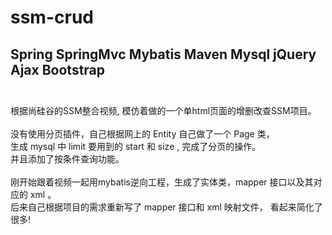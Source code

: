# ssm-crud

## Spring SpringMvc Mybatis  Maven Mysql jQuery Ajax Bootstrap  <br><br>
  根据尚硅谷的SSM整合视频, 模仿着做的一个单html页面的增删改查SSM项目。  <br><br>
  没有使用分页插件，自己根据网上的 Entity 自己做了一个 Page 类，<br> 生成 mysql 中 limit 要用到的 start 和 size , 完成了分页的操作。<br> 
  并且添加了按条件查询功能。<br><br>
  刚开始跟着视频一起用mybatis逆向工程，生成了实体类，mapper 接口以及其对应的 xml 。<br> 
  后来自己根据项目的需求重新写了 mapper 接口和 xml 映射文件， 看起来简化了很多! <br><br>
